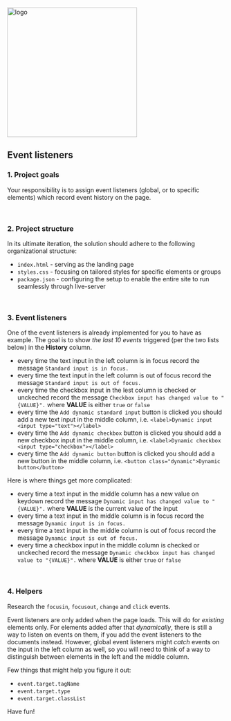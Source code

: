 <img src="https://webassets.telerikacademy.com/images/default-source/logos/telerik-academy.svg" alt="logo" width="300px" style="margin-top: 20px;"/>

## Event listeners

### 1. Project goals

Your responsibility is to assign event listeners (global, or to specific elements) which record event history on the page.

<br>

### 2. Project structure

In its ultimate iteration, the solution should adhere to the following organizational structure:

- `index.html` - serving as the landing page
- `styles.css` - focusing on tailored styles for specific elements or groups
- `package.json` - configuring the setup to enable the entire site to run seamlessly through live-server

<br>

### 3. Event listeners

One of the event listeners is already implemented for you to have as example. The goal is to show *the last 10 events* triggered (per the two lists below) in the **History** column.

- every time the text input in the left column is in focus record the message `Standard input is in focus.`
- every time the text input in the left column is out of focus record the message `Standard input is out of focus.`
- every time the checkbox input in the lest column is checked or unckeched record the message `Checkbox input has changed value to "{VALUE}".` where **VALUE** is either `true` or `false`
- every time the `Add dynamic standard input` button is clicked you should add a new text input in the middle column, i.e. `<label>Dynamic input <input type="text"></label>`
- every time the `Add dynamic checkbox` button is clicked you should add a new checkbox input in the middle column, i.e. `<label>Dynamic checkbox <input type="checkbox"></label>`
- every time the `Add dynamic button` button is clicked you should add a new button in the middle column, i.e. `<button class="dynamic">Dynamic button</button>`

Here is where things get more complicated:

- every time a text input in the middle column has a new value on keydown record the message `Dynamic input has changed value to "{VALUE}".` where **VALUE** is the current value of the input
- every time a text input in the middle column is in focus record the message `Dynamic input is in focus.`
- every time a text input in the middle column is out of focus record the message `Dynamic input is out of focus.`
- every time a checkbox input in the middle column is checked or unckeched record the message `Dynamic checkbox input has changed value to "{VALUE}".` where **VALUE** is either `true` or `false`

<br>

### 4. Helpers

Research the `focusin`, `focusout`, `change` and `click` events.

Event listeners are only added when the page loads. This will do for *existing* elements only. For elements added after that *dynamically*, there is still a way to listen on events on them, if you add the event listeners to the documents instead. However, global event listeners might *catch* events on the input in the left column as well, so you will need to think of a way to distinguish between elements in the left and the middle column.

Few things that might help you figure it out:

- `event.target.tagName`
- `event.target.type`
- `event.target.classList`

Have fun!